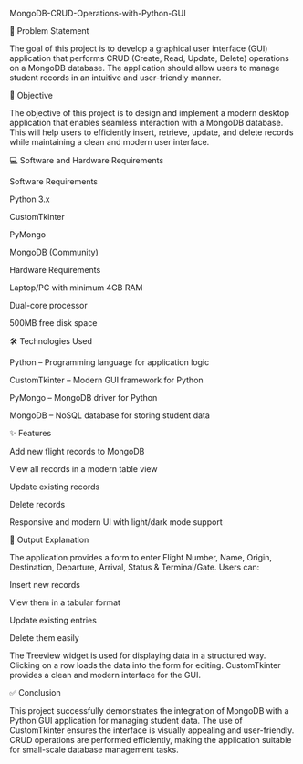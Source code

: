MongoDB-CRUD-Operations-with-Python-GUI

📌 Problem Statement

The goal of this project is to develop a graphical user interface (GUI) application that performs CRUD (Create, Read, Update, Delete) operations on a MongoDB database. The application should allow users to manage student records in an intuitive and user-friendly manner.

🎯 Objective

The objective of this project is to design and implement a modern desktop application that enables seamless interaction with a MongoDB database. This will help users to efficiently insert, retrieve, update, and delete records while maintaining a clean and modern user interface.

💻 Software and Hardware Requirements

Software Requirements	

Python 3.x	

CustomTkinter

PyMongo

MongoDB (Community)	

Hardware Requirements

Laptop/PC with minimum 4GB RAM

Dual-core processor

500MB free disk space


🛠 Technologies Used

Python – Programming language for application logic

CustomTkinter – Modern GUI framework for Python

PyMongo – MongoDB driver for Python

MongoDB – NoSQL database for storing student data

✨ Features

Add new flight records to MongoDB

View all records in a modern table view

Update existing records

Delete records

Responsive and modern UI with light/dark mode support

📜 Output Explanation

The application provides a form to enter Flight Number, Name, Origin, Destination, Departure, Arrival, Status & Terminal/Gate. Users can:

Insert new records

View them in a tabular format

Update existing entries

Delete them easily

The Treeview widget is used for displaying data in a structured way. Clicking on a row loads the data into the form for editing. 
CustomTkinter provides a clean and modern interface for the GUI.

✅ Conclusion

This project successfully demonstrates the integration of MongoDB with a Python GUI application for managing student data. 
The use of CustomTkinter ensures the interface is visually appealing and user-friendly. 
CRUD operations are performed efficiently, making the application suitable for small-scale database management tasks.
